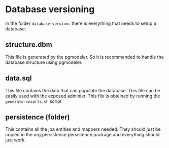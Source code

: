 # Database versioning
In the folder `database-versions` there is everything that needs to setup a database:
## structure.dbm
This file is generated by the pgmodeler. So it is recommended to handle the database structure using pgmodeler.
## data.sql
This file contains the data that can populate the database. This file can be easily used with the exposed adminier.
This file is obtained by running the `generate-inserts.sh` script
## persistence (folder)
This contains all the jpa entities and mappers needed. They should just be copied in the org.persistence.persistence package and everything should just work.
